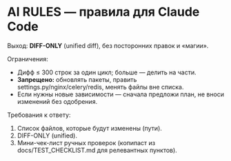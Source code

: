 # AI RULES — правила для Claude Code

Выход: **DIFF-ONLY** (unified diff), без посторонних правок и «магии».

Ограничения:
- Дифф ≤ 300 строк за один цикл; больше — делить на части.
- **Запрещено:** обновлять пакеты, править settings.py/nginx/celery/redis, менять файлы вне списка.
- Если нужны новые зависимости — сначала предложи план, не вноси изменений без одобрения.

Требования к ответу:
1) Список файлов, которые будут изменены (пути).
2) DIFF-ONLY (unified).
3) Мини-чек-лист ручных проверок (копипаст из docs/TEST_CHECKLIST.md для релевантных пунктов).
